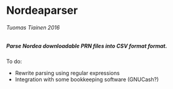 # Nordeaparser
 ###### Tuomas Tiainen 2016
 ##### Parse Nordea downloadable PRN files into CSV format format. 
To do:
  - Rewrite parsing using regular expressions
  - Integration with some bookkeeping software (GNUCash?)

